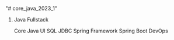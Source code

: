 "# core_java_2023_1" 

1. Java Fullstack 

    Core Java
    UI
    SQL
    JDBC
    Spring Framework
    Spring Boot
    DevOps
